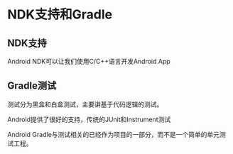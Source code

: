 # NDK支持和Gradle

## NDK支持

Android NDK可以让我们使用C/C++语言开发Android App

## Gradle测试

测试分为黑盒和白盒测试，主要讲基于代码逻辑的测试。

Android提供了很好的支持，传统的JUnit和Instrument测试

Android Gradle与测试相关的已经作为项目的一部分，而不是一个简单的单元测试工程。